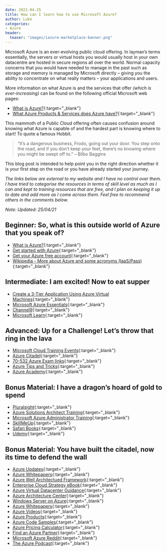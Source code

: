 ```yaml
---
date: 2021-04-25
title: How can I learn how to use Microsoft Azure?
author: Luke
categories:
- Azure
header: 
  teaser: "images/iazure-marketplace-banner.png"
---
```

Microsoft Azure is an ever-evolving public cloud offering. In layman’s terms essentially, the servers or virtual hosts you would usually host in your own datacentre are hosted in secure regions all over the world. Normal capacity concerns that you would have needed to manage in the past such as storage and memory is managed by Microsoft directly – giving you the ability to concentrate on what really matters – your applications and users.

More information on what Azure is and the services that offer _(which is ever-increasing)_ can be found on the following official Microsoft web pages:

* [What is Azure?](https://azure.microsoft.com/en-us/overview/what-is-azure/){:target="_blank"}
* [What Azure Products & Services does Azure have?](https://azure.microsoft.com/en-us/services/){:target="_blank"}

This mammoth of a Public Cloud offering often causes confusion around knowing what Azure is capable of and the hardest part is knowing where to start! To quote a famous Hobbit.

> “It’s a dangerous business, Frodo, going out your door. You step onto the road, and if you don’t keep your feet, there’s no knowing where you might be swept off to.” – Bilbo Baggins

This blog post is intended to help point you in the right direction whether it is your first step on the road or you have already started your journey.

_The links below are external to my website and I have no control over them. I have tried to categorise the resources in terms of skill level as much as I can and kept to training resources that are free, and I plan on keeping it up to date and add more as I come across them. Feel free to recommend others in the comments below._

_Note: Updated: 25/04/21_

## Beginner: So, what is this outside world of Azure that you speak of?

* [What is Azure?](https://azure.microsoft.com/en-us/overview/what-is-azure/){:target="_blank"}
* [Get started with Azure](https://azure.microsoft.com/en-gb/get-started/ "Get started with Azure"){:target="_blank"}
* [Get your Azure free account](https://azure.microsoft.com/en-us/free/ "Create your Azure free account today"){:target="_blank"}
* [Wikipedia - More about Azure and some acronyms
  (IaaS/Pass)](https://en.wikipedia.org/wiki/Microsoft_Azure){:target="_blank"}

## Intermediate: I am excited! Now to eat supper

* [Create a 3-Tier Application Using Azure Virtual
  Machines](https://www.udemy.com/free-azure/){:target="_blank"}
* [Microsoft Azure
  Essentials](https://www.microsoft.com/en-us/azureessentials){:target="_blank"}
* [Channel9](https://channel9.msdn.com/Search?term=Azure#ch9Search&lang-en=en&pubDate=year){:target="_blank"}
* [Microsoft Learn](https://docs.microsoft.com/en-us/learn/){:target="_blank"}

## Advanced: Up for a Challenge! Let’s throw that ring in the lava

* [Microsoft Cloud Training Events](https://www.microsoft.com/en-au/cloud-training-events/){:target="_blank"}
* [Azure Citadel](https://azurecitadel.github.io/){:target="_blank"}
* [70-532 Azure Exam links](https://github.com/gsuttie/gsuttie-gsuttie.github.io){:target="_blank"}
* [Azure Tips and Tricks](https://microsoft.github.io/AzureTipsAndTricks/){:target="_blank"}
* [Azure Academy](https://www.youtube.com/channel/UC-MXgaFhsYU8PkqgKBdnusQ){:target="_blank"}

## Bonus Material: I have a dragon’s hoard of gold to spend

* [Pluralsight](https://www.pluralsight.com/){:target="_blank"}
* [Azure Solutions Architect Training](http://azure.microsoft.com/training/learning-paths/azure-solution-architect "Azure Solutions Architect Training"){:target="_blank"}
* [Microsoft Azure Administrator Training](https://www.pluralsight.com/role-iq/microsoft-azure-administrator?aid=7010a000001xDURAA2 "Microsoft Azure Administrator Training"){:target="_blank"}
* [SkillMeUp](https://www.skillmeup.com/){:target="_blank"}
* [Safari Books](https://www.safaribooksonline.com/home/){:target="_blank"}
* [Udemy](https://www.udemy.com/){:target="_blank"}

## Bonus Material: You have built the citadel, now its time to defend the wall

* [Azure Updates](https://azure.microsoft.com/en-us/updates/){:target="_blank"}
* [Azure Whitepapers](https://azure.microsoft.com/en-us/resources/whitepapers/){:target="_blank"}
* [Azure Well Architectued Framework](https://docs.microsoft.com/en-us/azure/architecture/framework/){:target="_blank"}
* [Enterprise Cloud Strategy eBook](http://info.microsoft.com/enterprise-cloud-strategy-ebook.en-gb.1.html){:target="_blank"}
* [Azure Virtual Datacenter Guidance](http://www.azure.microsoft.com/en-us/blog/azure-virtual-datacenter "Azure Virtual Datacenter Guidance"){:target="_blank"}
* [Azure Architecture Center](http://docs.microsoft.com/azure/architecture "Azure Architecture Center"){:target="_blank"}
* [Windows Server on Azure](https://azure.microsoft.com/en-gb/campaigns/windows-server/ "Windows Server on Azure"){:target="_blank"}
* [Azure Whitepapers](https://azure.microsoft.com/en-gb/resources/whitepapers/ "Azure Whitepapers"){:target="_blank"}
* [Azure Videos](https://azure.microsoft.com/en-us/resources/videos/index/){:target="_blank"}
* [Azure Products](){:target="_blank"}
* [Azure Code Samples](https://docs.microsoft.com/en-gb/samples/browse/?products=azure){:target="_blank"}
* [Azure Pricing Calculator](https://azure.microsoft.com/en-us/pricing/calculator/){:target="_blank"}
* [Find an Azure Partner](https://azure.microsoft.com/en-us/partners/){:target="_blank"}
* [Microsoft Azure Reddit](https://www.reddit.com/r/AZURE/){:target="_blank"}
* [The Azure Podcast](http://azpodcast.azurewebsites.net/){:target="_blank"}